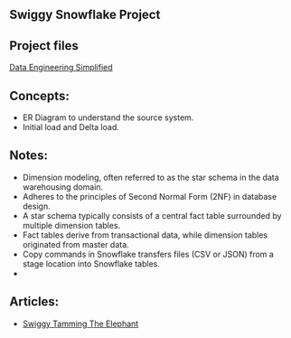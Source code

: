 ## Swiggy Snowflake Project

## Project files

[Data Engineering Simplified](https://data-engineering-simplified.medium.com/swiggy-end-to-end-data-engineering-project-3f1af55005bf)


## Concepts:
- ER Diagram to understand the source system.
- Initial load and Delta load.

## Notes:
- Dimension modeling, often referred to as the star schema in the data warehousing domain.
- Adheres to the principles of Second Normal Form (2NF) in database design.
- A star schema typically consists of a central fact table surrounded by multiple dimension tables.
- Fact tables derive from transactional data, while dimension tables originated from master data.
- Copy commands in Snowflake transfers files (CSV or JSON) from a stage location into Snowflake tables.
- 

## Articles:

- [Swiggy Tamming The Elephant](https://bytes.swiggy.com/taming-the-elephant-4c06cad7cf48)

